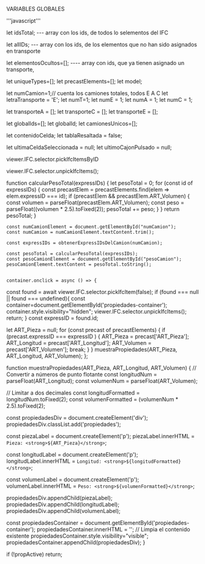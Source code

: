 
VARIABLES GLOBALES

'''javascript'''

let idsTotal; --- array con los ids, de todos lo selementos del IFC

let allIDs; --- array con los ids, de los elementos que no han sido asignados en transporte

let elementosOcultos=[]; ---- array con ids, que ya tienen asignado un transporte, 

let uniqueTypes=[];
let precastElements=[];
let model;

let numCamion=1;// cuenta los camiones totales, todos E A C
let letraTransporte = 'E';
let numT=1;
let numE = 1; 
let numA = 1;
let numC = 1;

let transporteA = [];
let transporteC = [];
let transporteE = [];


let globalIds=[];
let globalId;
let camionesUnicos=[];

let contenidoCelda;
let tablaResaltada = false;

let ultimaCeldaSeleccionada = null;
let ultimoCajonPulsado = null;


  viewer.IFC.selector.pickIfcItemsByID

  viewer.IFC.selector.unpickIfcItems();





function calcularPesoTotal(expressIDs) {
    let pesoTotal = 0;
    for (const id of expressIDs) {
      const precastElem = precastElements.find(elem => elem.expressID === id);
      if (precastElem && precastElem.ART_Volumen) {
        const volumen = parseFloat(precastElem.ART_Volumen);
        const peso = parseFloat((volumen * 2.5).toFixed(2));
        pesoTotal += peso;
      }
    }
    return pesoTotal;
  }


  
    const numCamionElement = document.getElementById("numCamion");
    const numCamion = numCamionElement.textContent.trim();

    const expressIDs = obtenerExpressIDsDelCamion(numCamion);

    const pesoTotal = calcularPesoTotal(expressIDs);
    const pesoCamionElement = document.getElementById("pesoCamion");
    pesoCamionElement.textContent = pesoTotal.toString();


    container.onclick = async () => {
  const found = await viewer.IFC.selector.pickIfcItem(false);
  if (found === null || found === undefined){ 
      const container=document.getElementById('propiedades-container');
      container.style.visibility="hidden";
      viewer.IFC.selector.unpickIfcItems();
      return;
  }
  const expressID = found.id;

  let ART_Pieza = null;
  for (const precast of precastElements) {
      if (precast.expressID === expressID ) {
          ART_Pieza = precast['ART_Pieza'];
          ART_Longitud = precast['ART_Longitud'];
          ART_Volumen = precast['ART_Volumen'];
          break;
      }
  }
  muestraPropiedades(ART_Pieza, ART_Longitud, ART_Volumen);
};

function muestraPropiedades(ART_Pieza, ART_Longitud, ART_Volumen) {
  // Convertir a números de punto flotante
  const longitudNum = parseFloat(ART_Longitud);
  const volumenNum = parseFloat(ART_Volumen);

  // Limitar a dos decimales
  const longitudFormatted = longitudNum.toFixed(2);
  const volumenFormatted = (volumenNum * 2.5).toFixed(2);

  const propiedadesDiv = document.createElement('div');
  propiedadesDiv.classList.add('propiedades');
  
  const piezaLabel = document.createElement('p');
  piezaLabel.innerHTML = `Pieza: <strong>${ART_Pieza}</strong>`;

  
  const longitudLabel = document.createElement('p');
  longitudLabel.innerHTML = `Longitud: <strong>${longitudFormatted}</strong>`;
  
  const volumenLabel = document.createElement('p');
  volumenLabel.innerHTML = `Peso: <strong>${volumenFormatted}</strong>`;
  
  propiedadesDiv.appendChild(piezaLabel);
  propiedadesDiv.appendChild(longitudLabel);
  propiedadesDiv.appendChild(volumenLabel);
  
  const propiedadesContainer = document.getElementById('propiedades-container');
  propiedadesContainer.innerHTML = ''; // Limpia el contenido existente
  propiedadesContainer.style.visibility="visible";
  propiedadesContainer.appendChild(propiedadesDiv);
}

if (!propActive) return;